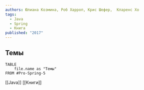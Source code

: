 ```yaml
---
authors: Юлиана Козмина, Роб Харроп, Крис Шефер,  Кларенс Хо
tags:
  - Java
  - Spring
  - Книга
published: "2017"
---
```

## Темы
```dataview
TABLE
	file.name as "Темы"
FROM #Pro-Spring-5
```
[[Java]] [[Книги]]

